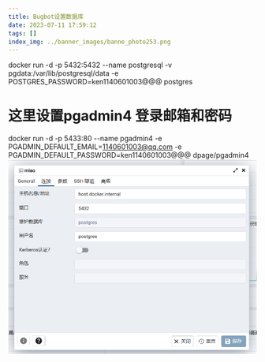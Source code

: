 ```yaml
---
title: Bugbot设置数据库
date: 2023-07-11 17:59:12
tags: []
index_img: ../banner_images/banne_photo253.png
---
```



docker run -d -p 5432:5432 --name postgresql -v pgdata:/var/lib/postgresql/data -e  POSTGRES_PASSWORD=ken1140601003@@@ postgres

# 这里设置pgadmin4 登录邮箱和密码
docker run -d -p 5433:80 --name pgadmin4 -e PGADMIN_DEFAULT_EMAIL=1140601003@qq.com -e PGADMIN_DEFAULT_PASSWORD=ken1140601003@@@ dpage/pgadmin4
![](../images/Pasted%20image%2020230706133521.png)


